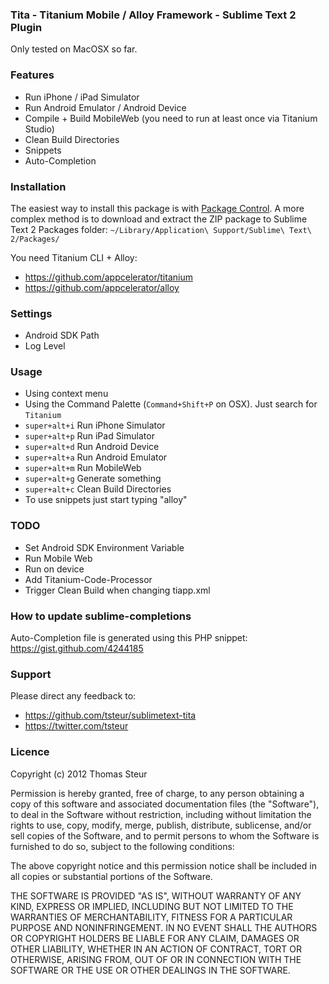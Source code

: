 ### Tita - Titanium Mobile / Alloy Framework - Sublime Text 2 Plugin

Only tested on MacOSX so far.

### Features
 * Run iPhone / iPad Simulator
 * Run Android Emulator / Android Device
 * Compile + Build MobileWeb (you need to run at least once via Titanium Studio)
 * Clean Build Directories
 * Snippets
 * Auto-Completion

### Installation

The easiest way to install this package is with [Package Control](http://wbond.net/sublime_packages/package_control). A more complex method is to download and extract the ZIP package to Sublime Text 2 Packages folder:
`~/Library/Application\ Support/Sublime\ Text\ 2/Packages/`

You need Titanium CLI + Alloy:
 * https://github.com/appcelerator/titanium
 * https://github.com/appcelerator/alloy

### Settings
 * Android SDK Path
 * Log Level

### Usage
 * Using context menu
 * Using the Command Palette (`Command+Shift+P` on OSX). Just search for `Titanium`
 * `super+alt+i` Run iPhone Simulator
 * `super+alt+p` Run iPad Simulator
 * `super+alt+d` Run Android Device
 * `super+alt+a` Run Android Emulator
 * `super+alt+m` Run MobileWeb
 * `super+alt+g` Generate something
 * `super+alt+c` Clean Build Directories
 * To use snippets just start typing "alloy"

### TODO
 * Set Android SDK Environment Variable
 * Run Mobile Web
 * Run on device
 * Add Titanium-Code-Processor
 * Trigger Clean Build when changing tiapp.xml

### How to update sublime-completions
Auto-Completion file is generated using this PHP snippet: https://gist.github.com/4244185

### Support
Please direct any feedback to:
* https://github.com/tsteur/sublimetext-tita
* https://twitter.com/tsteur

### Licence
Copyright (c) 2012 Thomas Steur

Permission is hereby granted, free of charge, to any person obtaining a copy of this software and associated documentation files (the "Software"), to deal in the Software without restriction, including without limitation the rights to use, copy, modify, merge, publish, distribute, sublicense, and/or sell copies of the Software, and to permit persons to whom the Software is furnished to do so, subject to the following conditions:

The above copyright notice and this permission notice shall be included in all copies or substantial portions of the Software.

THE SOFTWARE IS PROVIDED "AS IS", WITHOUT WARRANTY OF ANY KIND, EXPRESS OR IMPLIED, INCLUDING BUT NOT LIMITED TO THE WARRANTIES OF MERCHANTABILITY, FITNESS FOR A PARTICULAR PURPOSE AND NONINFRINGEMENT. IN NO EVENT SHALL THE AUTHORS OR COPYRIGHT HOLDERS BE LIABLE FOR ANY CLAIM, DAMAGES OR OTHER LIABILITY, WHETHER IN AN ACTION OF CONTRACT, TORT OR OTHERWISE, ARISING FROM, OUT OF OR IN CONNECTION WITH THE SOFTWARE OR THE USE OR OTHER DEALINGS IN THE SOFTWARE.
